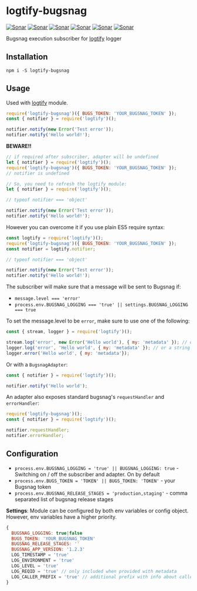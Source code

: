 # logtify-bugsnag
[![Sonar](http://proxy.dialonce.net/sonar/api/badges/gate?key=node-logtify-bugsnag)](http://sonar.dialonce.net/dashboard?id=node-logtify-bugsnag)
[![Sonar](http://proxy.dialonce.net/sonar/api/badges/measure?key=node-logtify-bugsnag&metric=ncloc)](http://sonar.dialonce.net/dashboard?id=node-logtify-bugsnag)
[![Sonar](http://proxy.dialonce.net/sonar/api/badges/measure?key=node-logtify-bugsnag&metric=coverage)](http://sonar.dialonce.net/dashboard?id=node-logtify-bugsnag)
[![Sonar](http://proxy.dialonce.net/sonar/api/badges/measure?key=node-logtify-bugsnag&metric=code_smells)](http://proxy.dialonce.net/sonar/api/badges/measure?key=node-logtify-bugsnag&metric=coverage)
[![Sonar](http://proxy.dialonce.net/sonar/api/badges/measure?key=node-logtify-bugsnag&metric=bugs)](http://sonar.dialonce.net/dashboard?id=node-logtify-bugsnag)
[![Sonar](http://proxy.dialonce.net/sonar/api/badges/measure?key=node-logtify-bugsnag&metric=sqale_debt_ratio)](http://sonar.dialonce.net/dashboard?id=node-logtify-bugsnag)

Bugsnag execution subscriber for [logtify](https://github.com/dial-once/node-logtify) logger

## Installation
```
npm i -S logtify-bugsnag
```

## Usage
Used with [logtify](https://github.com/dial-once/node-logtify) module.

```js
require('logtify-bugsnag')({ BUGS_TOKEN: 'YOUR_BUGSNAG_TOKEN' });
const { notifier } = require('logtify')();

notifier.notify(new Error('Test error'));
notifier.notify('Hello world!');
```

__BEWARE!!__
```js
// if required after subscriber, adapter will be undefined
let { notifier } = require('logtify')();
require('logtify-bugsnag')({ BUGS_TOKEN: 'YOUR_BUGSNAG_TOKEN' });
// notifier is undefined

// So, you need to refresh the logtify module:
let { notifier } = require('logtify')();

// typeof notifier === 'object'

notifier.notify(new Error('Test error'));
notifier.notify('Hello world!');
```

However you can overcome it if you use plain ES5 require syntax:
```js
const logtify = require('logtify')();
require('logtify-bugsnag')({ BUGS_TOKEN: 'YOUR_BUGSNAG_TOKEN' });
const notifier = logtify.notifier;

// typeof notifier === 'object'

notifier.notify(new Error('Test error'));
notifier.notify('Hello world!');
```

The subscriber will make sure that a message will be sent to Bugsnag if:
* ``message.level === 'error'``
* ``process.env.BUGSNAG_LOGGING === 'true' || settings.BUGSNAG_LOGGING === true``

To set the message.level to be ``error``, make sure to use one of the following:
```js
const { stream, logger } = require('logtify')();

stream.log('error', new Error('Hello world'), { my: 'metadata' }); // error can also be passed as an arg
logger.log('error', 'Hello world', { my: 'metadata' }); // or a string
logger.error('Hello world', { my: 'metadata'});
```
Or with a ``BugsnagAdapter``:
```js
const { notifier } = require('logtify')();

notifier.notify('Hello world');
```

An adapter also exposes standard bugsnag's ``requestHandler`` and ``errorHandler``:
```js
require('logtify-bugsnag')();
const { notifier } = require('logtify')();

notifier.requestHandler;
notifier.errorHandler;
```

## Configuration
* ``process.env.BUGSNAG_LOGGING = 'true' || BUGSNAG_LOGGING: true`` - Switching on / off the subscriber and adapter. On by default
* ``process.env.BUGS_TOKEN = 'TOKEN' || BUGS_TOKEN: 'TOKEN'`` - your Bugsnag token
* ``process.env.BUGSNAG_RELEASE_STAGES = 'production,staging'`` - comma separated list of bugsnag release stages

**Settings**:
Module can be configured by both env variables or config object. However, env variables have a higher priority.
```js
{
  BUGSNAG_LOGGING: true|false
  BUGS_TOKEN: 'YOUR_BUGSNAG_TOKEN'
  BUGSNAG_RELEASE_STAGES: ''
  BUGSNAG_APP_VERSION: '1.2.3'
  LOG_TIMESTAMP = 'true'
  LOG_ENVIRONMENT = 'true'
  LOG_LEVEL = 'true'
  LOG_REQID = 'true' // only included when provided with metadata
  LOG_CALLER_PREFIX = 'true' // additional prefix with info about caller module/project/function
}
```
